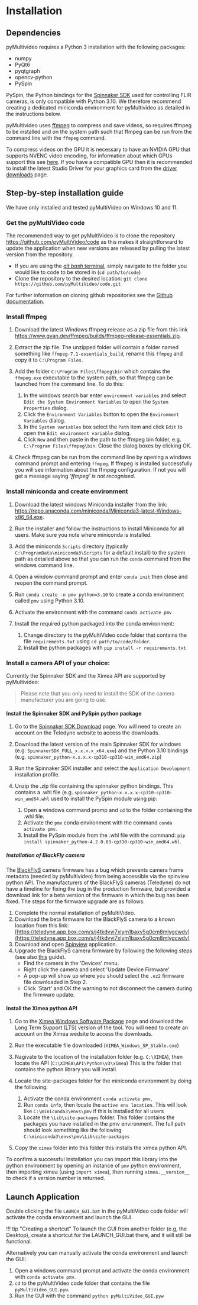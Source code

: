 # Installation

## Dependencies

pyMultivideo requires a Python 3 installation with the following packages:

- numpy
- PyQt6
- pyqtgraph
- opencv-python
- PySpin

PySpin, the Python bindings for the [Spinnaker SDK](https://www.teledynevisionsolutions.com/products/spinnaker-sdk/) used for controlling FLIR cameras, is only compatible with Python 3.10. We therefore recommend creating a dedicated miniconda environment for pyMultivideo as detailed in the instructions below.

pyMultivideo uses [ffmpeg](https://www.ffmpeg.org/) to compress and save videos, so requires ffmpeg to be installed and on the system path such that ffmpeg can be run from the command line with the `ffmpeg` command.

To compress videos on the GPU it is necessary to have an NVIDIA GPU that supports NVENC video encoding, for information about which GPUs support this see [here](https://developer.nvidia.com/video-encode-and-decode-gpu-support-matrix-new). If you have a compatible GPU then it is recommended to install the latest Studio Driver for your graphics card from the [driver downloads](https://www.nvidia.com/en-us/drivers/) page.

## Step-by-step installation guide

We have only installed and tested pyMultiVideo on Windows 10 and 11.

### Get the pyMultiVideo code

The recommended way to get pyMultiVideo is to clone the repository <https://github.com/pyMultiVideo/code> as this makes it straightforward to update the application when new versions are released by pulling the latest version from the repository.

- If you are using the [_git bash_ terminal](https://gitforwindows.org), simply navigate to the folder you would like to code to be stored in (`cd path/to/code`)
- Clone the repository to the desired location: `git clone https://github.com/pyMultiVideo/code.git`

For further information on cloning github repositories see the [Github documentation](https://docs.github.com/en/repositories/creating-and-managing-repositories/cloning-a-repository).

### Install ffmpeg

1. Download the latest Windows ffmpeg release as a zip file from this link <https://www.gyan.dev/ffmpeg/builds/ffmpeg-release-essentials.zip>.
2. Extract the zip file. The unzipped folder will contain a folder named something like `ffmpeg-7.1-essentials_build`, rename this `ffmpeg` and copy it to `C:\Program Files`.
3. Add the folder `C:\Program Files\ffmpeg\bin` which contains the `ffmpeg.exe` executable to the system path, so that ffmpeg can be launched from the command line. To do this:

   1. In the windows search bar enter `environment variables` and select `Edit the System Environment Variables` to open the `System Properties` dialog.
   2. Click the `Environment Variables` button to open the `Environment Variables` dialog.
   3. In the `System variables` box select the `Path` item and click `Edit` to open the `Edit environment variable` dialog.
   4. Click `New` and then paste in the path to the ffmpeg bin folder, e.g. `C:\Program Files\ffmpeg\bin`. Close the dialog boxes by clicking OK.

4. Check ffmpeg can be run from the command line by opening a windows command prompt and entering `ffmpeg`. If ffmpeg is installed successfully you will see information about the ffmpeg configuration. If not you will get a message saying _'ffmpeg' is not recognised_.

### Install miniconda and create environment

1. Download the latest windows Miniconda installer from the link: <https://repo.anaconda.com/miniconda/Miniconda3-latest-Windows-x86_64.exe>.
2. Run the installer and follow the instructions to install Miniconda for all users. Make sure you note where miniconda is installed.
3. Add the miniconda `Scripts` directory (typically `C:\ProgramData\miniconda3\Scripts` for a default install) to the system path as detailed above so that you can run the `conda` command from the windows command line.
4. Open a window command prompt and enter `conda init` then close and reopen the command prompt.
5. Run `conda create -n pmv python=3.10` to create a conda environment called `pmv` using Python 3.10.
6. Activate the environment with the command `conda activate pmv`
7. Install the required python packaged into the conda environment:

   1. Change directory to the pyMultiVideo code folder that contains the file `requirements.txt` using `cd path/to/code/folder`.
   2. Install the python packages with `pip install -r requirements.txt`

### Install a camera API of your choice:

Currently the Spinnaker SDK and the Ximea API are supported by pyMultivideo:

> Please note that you only need to install the SDK of the camera manufacturer you are going to use.

#### Install the Spinnaker SDK and PySpin python package

1. Go to the [Spinnaker SDK Download](https://www.teledynevisionsolutions.com/support/support-center/software-firmware-downloads/iis/spinnaker-sdk-download/spinnaker-sdk--download-files/?pn=Spinnaker+SDK&vn=Spinnaker+SDK) page. You will need to create an account on the Teledyne website to access the downloads.
2. Download the latest version of the main Spinnaker SDK for windows (e.g. `SpinnakerSDK_FULL_x.x.x.x_x64.exe`) and the Python 3.10 bindings (e.g. `spinnaker_python-x.x.x.x-cp310-cp310-win_amd64.zip`)
3. Run the Spinnaker SDK installer and select the `Application Development` installation profile.
4. Unzip the .zip file containing the spinnaker python bindings. This contains a .whl file (e.g. `spinnaker_python-x.x.x.x-cp310-cp310-win_amd64.whl` used to install the PySpin module using pip:

   1. Open a windows command promp and `cd` to the folder containing the .whl file.
   2. Activate the `pmv` conda environment with the command `conda activate pmv`.
   3. Install the PySpin module from the .whl file with the command: `pip install spinnaker_python-4.2.0.83-cp310-cp310-win_amd64.whl`.

##### Installation of BlackFly camera

The [BlackFlyS](https://www.teledynevisionsolutions.com/en-gb/products/blackfly-s-usb3/?vertical=machine+vision&segment=iis) camera firmware has a bug which prevents camera frame metadata (needed by pyMultivideo) from being accessible via the spinview python API.   The manufacturers of the BlackFlyS cameras (Teledyne) do not have a timeline for fixing the bug in the production firmware, but provided a download link for a beta version of the firmware in which the bug has been fixed.  The steps for the firmware upgrade are as follows:

1. Complete the normal installation of pyMultiVideo.
2. Download the beta firmware for the BlackFlyS camera to a known location from this link:
   [https://teledyne.app.box.com/s/j4tkdvyi7xlym1baxv5g0cm8mlygcwdv](https://teledyne.app.box.com/s/j4tkdvyi7xlym1baxv5g0cm8mlygcwdv)
3. Download and open [Spinview](https://softwareservices.flir.com/Spinnaker/latest/_spin_view_guide.html) application.
4. Upgrade the BlackFlyS camera firmware by following the following steps (see also [this](https://support.swingcatalyst.com/hc/en-us/articles/360018779740-Upgrading-the-firmware-on-the-FLIR-Blackfly-S) guide).
   - Find the camera in the 'Devices' menu.
   - Right click the camera and select 'Update Device Firmware'
   - A pop-up will show up where you should select the `.ez2` firmware file downloaded in Step 2.
   - Click 'Start' and OK the warning to not disconnect the camera during the firmware update.

#### Install the Ximea python API

1. Go to the [Ximea Windows Software Package](https://www.ximea.com/support/wiki/apis/XIMEA_Windows_Software_Package) page and download the Long Term Support (LTS) version of the tool. You will need to create an account on the Ximea wedsite to access the downloads.
2. Run the executable file downloaded (`XIMEA_Windows_SP_Stable.exe`)
3. Nagivate to the location of the installation folder (e.g. `C:\XIMEA`), then locate the API (`C:\XIMEA\API\Python\v3\ximea`) This is the folder that contains the python library you will install.

4. Locate the site-packages folder for the miniconda environment by doing the following:

   1. Activate the conda environment `conda activate pmv`,
   2. Run `conda info`, then locate the `active env location`. This will look like `C:\miniconda3\envs\pmv` if this is installed for all users
   3. Locate the `\Lib\site-packages` folder. This folder contains the packages you have installed in the pmv environment. The full path should look something like the following `C:\miniconda3\envs\pmv\Lib\site-packages`

5. Copy the `ximea` folder into this folder this installs the ximea python API.

To confirm a successful installation you can import this library into the python environment by opening an instance of `pmv` python environment, then importing ximea (using `import ximea`), then running `ximea.__version__` to check if a version number is returned.

## Launch Application

Double clicking the file `LAUNCH_GUI.bat` in the pyMultiVideo code folder will activate the conda environment and launch the GUI.

!!! tip "Creating a shortcut"
To launch the GUI from another folder (e.g, the Desktop), create a shortcut for the LAUNCH_GUI.bat there, and it will still be functional.

Alternatively you can manually activate the conda environment and launch the GUI:

1. Open a windows command prompt and activate the conda environment with `conda activate pmv`.
2. `cd` to the pyMultiVideo code folder that contains the file `pyMultiVideo_GUI.pyw`.
3. Run the GUI with the command `python pyMultiVideo_GUI.pyw`
